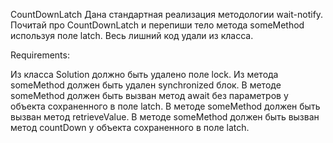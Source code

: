 CountDownLatch Дана стандартная реализация методологии wait-notify. Почитай про CountDownLatch и перепиши тело метода someMethod используя поле latch. Весь лишний код удали из класса.

Requirements:

Из класса Solution должно быть удалено поле lock.
Из метода someMethod должен быть удален synchronized блок.
В методе someMethod должен быть вызван метод await без параметров у объекта сохраненного в поле latch.
В методе someMethod должен быть вызван метод retrieveValue.
В методе someMethod должен быть вызван метод countDown у объекта сохраненного в поле latch.

